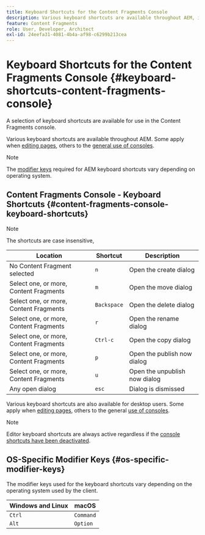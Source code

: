 ```yaml
---
title: Keyboard Shortcuts for the Content Fragments Console
description: Various keyboard shortcuts are available throughout AEM, including a selection for managing Content Fragments.
feature: Content Fragments
role: User, Developer, Architect
exl-id: 24eefa31-4081-4b4a-af98-c6299b213cea
---
```

# Keyboard Shortcuts for the Content Fragments Console {#keyboard-shortcuts-content-fragments-console}

A selection of keyboard shortcuts are available for use in the Content Fragments console.

Various keyboard shortcuts are available throughout AEM. Some apply when [editing pages](/help/sites-cloud/authoring/page-editor/keyboard-shortcuts.md), others to the [general use of consoles](/help/sites-cloud/authoring/getting-started/keyboard-shortcuts.md).

>[!NOTE]
>
>The [modifier keys](#os-specific-modifier-keys) required for AEM keyboard shortcuts vary depending on operating system.

## Content Fragments Console - Keyboard Shortcuts {#content-fragments-console-keyboard-shortcuts}

>[!NOTE]
>
>The shortcuts are case insensitive,

|Location|Shortcut|Description|
|---|---|---|
|No Content Fragment selected|`n`|Open the create dialog|
|Select one, or more, Content Fragments|`m`|Open the move dialog|
|Select one, or more, Content Fragments|`Backspace`|Open the delete dialog|
|Select one, or more, Content Fragments|`r`|Open the rename dialog|
|Select one, or more, Content Fragments|`Ctrl-c`|Open the copy dialog|
|Select one, or more, Content Fragments|`p`|Open the publish now dialog|
|Select one, or more, Content Fragments|`u`|Open the unpublish now dialog|
|Any open dialog|`esc`|Dialog is dismissed|

Various keyboard shortcuts are also available for desktop users. Some apply when [editing pages](/help/sites-cloud/authoring/page-editor/keyboard-shortcuts.md), others to the general [use of consoles](/help/sites-cloud/authoring/getting-started/keyboard-shortcuts.md).

>[!NOTE]
>
>Editor keyboard shortcuts are always active regardless if the [console shortcuts have been deactivated](/help/sites-cloud/authoring/getting-started/keyboard-shortcuts.md#deactivating-keyboard-shortcuts).

## OS-Specific Modifier Keys {#os-specific-modifier-keys}

The modifier keys used for the keyboard shortcuts vary depending on the operating system used by the client.

|Windows and Linux|macOS|
|---|---|
|`Ctrl`|`Command`|
|`Alt`|`Option`|
